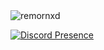 
<img src="https://komarev.com/ghpvc/?username=remornxd&label=Ziyaretçi%20Sayısı&color=da004e" alt="remornxd" />
 
[![Discord Presence](https://lanyard-profile-readme.vercel.app/api/576110299929640976?theme=light&bg=1f0b3b&animated=false&hideDiscrim=true&borderRadius=30px)](https://discord.com/users/576110299929640976)

